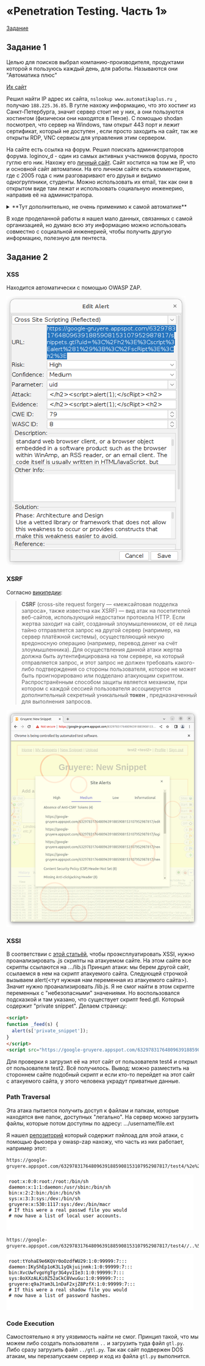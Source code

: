 # «Penetration Testing. Часть 1»

[Задание](https://github.com/netology-code/ibdef-homeworks/tree/master/06_pentest)


## Задание 1

Целью для поисков выбрал компанию-производителя, продуктами которой я пользуюсь каждый день, для работы.
Называются они "Автоматика плюс"

[Их сайт](http://www.automatikaplus.ru/default.aspx)

Решил найти IP адрес их сайта, ```nslookup www.automatikaplus.ru ```, получаю ```188.225.36.85```. В гугле нахожу информацию, что это хостинг из Санкт-Петербурга, значит сервер стоит не у них, а они пользуются хостингом (физически они находятся в Пензе).
С помощью shodan посмотрел, что сервер на Windows, там открыт 443 порт и лежит сертификат, который не доступен , если просто заходить на сайт, так же открыты RDP, VNC сервисы для управления этим сервером. 

На сайте есть ссылка на форум. Решил поискать администраторов форума. loginov_d - один из самых активных участников форума, просто гуглю его ник. Нахожу его [личный сайт](http://www.loginovprojects.ru/index.php?page=simple). Сайт хостится на том же IP, что и основной сайт автоматики. На его личном сайте есть комментарии, где с 2005 года с ним разговаривают его друзья и видимо одногруппники, студенты. Можно использовать их email, так как они в открытом виде там лежат и использовать социальную инженерию, направив её на администратора. 

<details>
  <summary>**Тут дополнительно, не очень применимо к самой автоматике**</summary>
  
Так как я работаю с их продуктом, знаю о уязвимости "из первых рук". Проблема в мисконфигурации, если не указать отдельно пароль администратора одного из сервисов, он доступен (неявно) из интернета. т.е. если люди не пользуются этим сервисом, либо не знают о нем и не указывают пароль по этим причинам - можно получить доступ ко ВСЕМ транзакциям с контрагентами. Решил проверить, есть ли где-то такой личный кабинет. 

![data/OUPS.png](data/OUPS.png)

Доступно 4 кабинета, у первого, если после адреса написать /azs/ (это доступ к веб сервису не для клиентов) нет пароля администратора. Проверять, есть ли там транзакции не стал, на всякий случай. 
IP принадлежит Братску. В Братске не так много заправок. 

![data/map.png](data/map.png)
У крупных брендовых заправок не может быть именно этого сервиса, остались "братский бензин" и "илим-роско". У первых есть этот сервис. Ребят предупредил, вдруг им интересно. 

![data/предупредил.png](data/предупредил.png)

</details>

В ходе проделанной работы я нашел мало данных, связанных с самой организацией, но думаю всю эту информацию можно использовать совместно с социальной инженерией, чтобы получить другую информацию, полезную для пентеста. 

## Задание 2

### XSS

Находится автоматически с помощью OWASP ZAP.

![data/XSS.png](data/XSS.png)


### XSRF

Согласно [википедии](https://ru.wikipedia.org/wiki/%D0%9C%D0%B5%D0%B6%D1%81%D0%B0%D0%B9%D1%82%D0%BE%D0%B2%D0%B0%D1%8F_%D0%BF%D0%BE%D0%B4%D0%B4%D0%B5%D0%BB%D0%BA%D0%B0_%D0%B7%D0%B0%D0%BF%D1%80%D0%BE%D1%81%D0%B0):
>**CSRF** (cross-site request forgery — «межсайтовая подделка запроса», также известна как XSRF) — вид атак на посетителей веб-сайтов, использующий недостатки протокола HTTP. Если жертва заходит на сайт, созданный злоумышленником, от её лица тайно отправляется запрос на другой сервер (например, на сервер платёжной системы), осуществляющий некую вредоносную операцию (например, перевод денег на счёт злоумышленника). Для осуществления данной атаки жертва должна быть аутентифицирована на том сервере, на который отправляется запрос, и этот запрос не должен требовать какого-либо подтверждения со стороны пользователя, которое не может быть проигнорировано или подделано атакующим скриптом. Распространённым способом защиты является механизм, при котором с каждой сессией пользователя ассоциируется дополнительный секретный уникальный __токен__ , предназначенный для выполнения запросов.

![data/XSRF.png](data/XSRF.png)


### XSSI

В соответствии с [этой статьёй](https://book.hacktricks.xyz/pentesting-web/xssi-cross-site-script-inclusion), чтобы проэксплуатировать XSSI, нужно проанализировать .js скрипты на атакуемом сайте. На этом сайте все скрипты ссылаются на .../lib.js
Принцип атаки: мы берем другой сайт, ссылаемся в нем на скрипт атакуемого сайта. Следующей строчкой вызываем alert(<тут нужная нам переменная из атакуемого сайта>). Значит нужно проанализировать /lib.js. Я не смог найти в этом скрипте переменных с "небезопасными" значениями. 
Но воспользовался подсказкой и там указано, что существует скрипт feed.gtl. Который содержит "private snippet". Делаем страницу:

```html
<script>
function _feed(s) {
  alert(s['private_snippet']);
}
</script>
<script src="https://google-gruyere.appspot.com/632978317648096391885908153107952987817/feed.gtl" type="text/javascript"></script>
```

Для проверки я загрузил её на этот сайт от пользователя test4 и открыл от пользователя test2. Всё получилось. Вывод: можно разместить на стороннем сайте подобный скрипт и если кто-то перейдет на этот сайт с атакуемого сайта, у этого человека украдут приватные данные. 

### Path Traversal

Эта атака пытается получить доступ к файлам и папкам, которые находятся вне папок, доступных "легально". На сервер можно загрузить файлы, которые потом доступны по адресу: .../username/file.ext

Я нашел [репозиторий](https://github.com/omurugur/Path_Travelsal_Payload_List/blob/master/Payload/Dp.txt) который содержит пэйлоад для этой атаки, с помощью фьюзера у owasp-zap нахожу, что часть из них работает, например этот:

```
https://google-gruyere.appspot.com/632978317648096391885908153107952987817/test4/%2e%2e%2f%2e%2e%2f%2e%2e%2f%2e%2e%2f%2e%2e%2f%2e%2e%2f%65%74%63%2f%70%61%73%73%77%64
```

![data/P-T1.png](data/P-T1.png)

```
https://google-gruyere.appspot.com/632978317648096391885908153107952987817/test4//..%5C../..%5C../..%5C../..%5C../..%5C../..%5C../etc/shadow
```
![data/P-T2.png](data/P-T2.png)

### Code Execution
Самостоятельно я эту уязвимость найти не смог. Принцип такой, что мы можем либо создать пользователя  ```..``` и загрузить туда файл ```gtl.py```. Либо сразу загрузить файл ```../gtl.py```. Так как сайт подвержен DOS атакам, мы перезапускаем сервер и код из файла ```gtl.py``` выполнится.